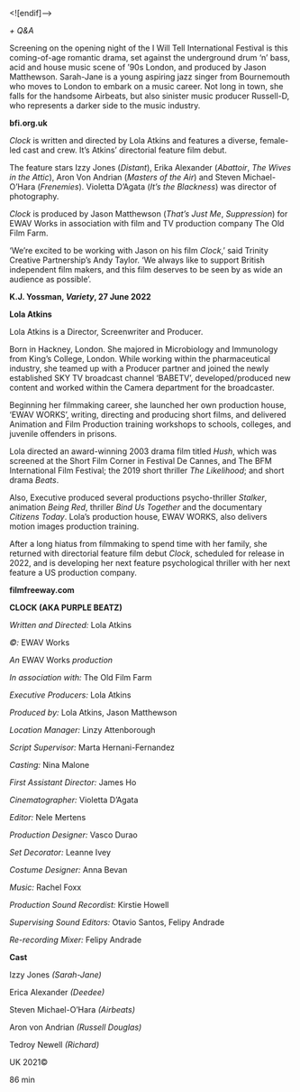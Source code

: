 
<![endif]-->

_+ Q&A_

Screening on the opening night of the I Will Tell International Festival is this coming-of-age romantic drama, set against the underground drum ‘n’ bass, acid and house music scene of ’90s London, and produced by Jason Matthewson. Sarah-Jane is a young aspiring jazz singer from Bournemouth who moves to London to embark on a music career. Not long in town, she falls for the handsome Airbeats, but also sinister music producer Russell-D, who represents a darker side to the music industry.

**bfi.org.uk**

_Clock_ is written and directed by Lola Atkins and features a diverse, female-led cast and crew. It’s Atkins’ directorial feature film debut.

The feature stars Izzy Jones (_Distant_), Erika Alexander (_Abattoir_, _The Wives in the Attic_), Aron Von Andrian (_Masters of the Air_) and Steven Michael-O’Hara (_Frenemies_). Violetta D’Agata (_It’s the Blackness_) was director of photography.

_Clock_ is produced by Jason Matthewson (_That’s Just Me_, _Suppression_) for EWAV Works in association with film and TV production company The Old Film Farm.

‘We’re excited to be working with Jason on his film _Clock_,’ said Trinity Creative Partnership’s Andy Taylor. ‘We always like to support British independent film makers, and this film deserves to be seen by as wide an audience as possible’.

**K.J. Yossman, _Variety_, 27 June 2022**

**Lola Atkins**

Lola Atkins is a Director, Screenwriter and Producer.

Born in Hackney, London. She majored in Microbiology and Immunology from King’s College, London. While working within the pharmaceutical industry, she teamed up with a Producer partner and joined the newly established SKY TV broadcast channel ‘BABETV’, developed/produced new content and worked within the Camera department for the broadcaster.

Beginning her filmmaking career, she launched her own production house, ‘EWAV WORKS’, writing, directing and producing short films, and delivered Animation and Film Production training workshops to schools, colleges, and juvenile offenders in prisons.

Lola directed an award-winning 2003 drama film titled _Hush_, which was screened at the Short Film Corner in Festival De Cannes, and The BFM International Film Festival; the 2019 short thriller _The Likelihood_; and short drama _Beats_.

Also, Executive produced several productions psycho-thriller _Stalker_, animation _Being Red_, thriller _Bind Us Together_ and the documentary _Citizens Today_. Lola’s production house, EWAV WORKS, also delivers motion images production training.

After a long hiatus from filmmaking to spend time with her family, she returned with directorial feature film debut _Clock_, scheduled for release in 2022, and is developing her next feature psychological thriller with her next feature a US production company.

**filmfreeway.com**

**CLOCK (AKA PURPLE BEATZ)**

_Written and Directed:_ Lola Atkins

_©:_ EWAV Works

_An_ EWAV Works _production_

_In association with:_ The Old Film Farm

_Executive Producers:_ Lola Atkins

_Produced by:_ Lola Atkins, Jason Matthewson

_Location Manager:_ Linzy Attenborough

_Script Supervisor:_ Marta Hernani-Fernandez

_Casting:_ Nina Malone

_First Assistant Director:_ James Ho

_Cinematographer:_ Violetta D’Agata

_Editor:_ Nele Mertens

_Production Designer:_ Vasco Durao

_Set Decorator:_ Leanne Ivey

_Costume Designer:_ Anna Bevan

_Music:_ Rachel Foxx

_Production Sound Recordist:_ Kirstie Howell

_Supervising Sound Editors:_ Otavio Santos, Felipy Andrade

_Re-recording Mixer:_ Felipy Andrade

**Cast**

Izzy Jones _(Sarah-Jane)_

Erica Alexander _(Deedee)_

Steven Michael-O’Hara _(Airbeats)_

Aron von Andrian _(Russell Douglas)_

Tedroy Newell _(Richard)_

UK 2021©

86 min
<!--stackedit_data:
eyJoaXN0b3J5IjpbLTExNDkyNDY1ODNdfQ==
-->